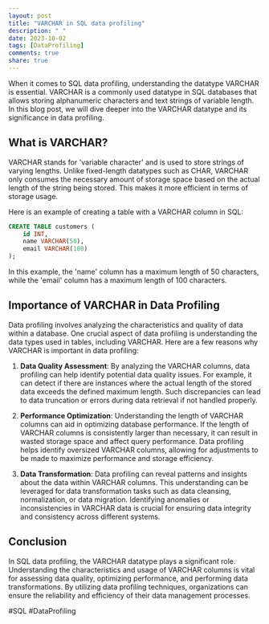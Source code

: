 ```yaml
---
layout: post
title: "VARCHAR in SQL data profiling"
description: " "
date: 2023-10-02
tags: [DataProfiling]
comments: true
share: true
---
```


When it comes to SQL data profiling, understanding the datatype VARCHAR is essential. VARCHAR is a commonly used datatype in SQL databases that allows storing alphanumeric characters and text strings of variable length. In this blog post, we will dive deeper into the VARCHAR datatype and its significance in data profiling.

## What is VARCHAR?

VARCHAR stands for 'variable character' and is used to store strings of varying lengths. Unlike fixed-length datatypes such as CHAR, VARCHAR only consumes the necessary amount of storage space based on the actual length of the string being stored. This makes it more efficient in terms of storage usage.

Here is an example of creating a table with a VARCHAR column in SQL:

```sql
CREATE TABLE customers (
    id INT,
    name VARCHAR(50),
    email VARCHAR(100)
);
```

In this example, the 'name' column has a maximum length of 50 characters, while the 'email' column has a maximum length of 100 characters.

## Importance of VARCHAR in Data Profiling

Data profiling involves analyzing the characteristics and quality of data within a database. One crucial aspect of data profiling is understanding the data types used in tables, including VARCHAR. Here are a few reasons why VARCHAR is important in data profiling:

1. **Data Quality Assessment**: By analyzing the VARCHAR columns, data profiling can help identify potential data quality issues. For example, it can detect if there are instances where the actual length of the stored data exceeds the defined maximum length. Such discrepancies can lead to data truncation or errors during data retrieval if not handled properly.

2. **Performance Optimization**: Understanding the length of VARCHAR columns can aid in optimizing database performance. If the length of VARCHAR columns is consistently larger than necessary, it can result in wasted storage space and affect query performance. Data profiling helps identify oversized VARCHAR columns, allowing for adjustments to be made to maximize performance and storage efficiency.

3. **Data Transformation**: Data profiling can reveal patterns and insights about the data within VARCHAR columns. This understanding can be leveraged for data transformation tasks such as data cleansing, normalization, or data migration. Identifying anomalies or inconsistencies in VARCHAR data is crucial for ensuring data integrity and consistency across different systems.

## Conclusion

In SQL data profiling, the VARCHAR datatype plays a significant role. Understanding the characteristics and usage of VARCHAR columns is vital for assessing data quality, optimizing performance, and performing data transformations. By utilizing data profiling techniques, organizations can ensure the reliability and efficiency of their data management processes.

#SQL #DataProfiling